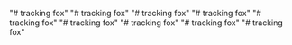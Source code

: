 "# tracking fox" 
"# tracking fox" 
"# tracking fox"
"# tracking fox"
"# tracking fox"
"# tracking fox"
"# tracking fox" 
"# tracking fox" 
"# tracking fox" 

